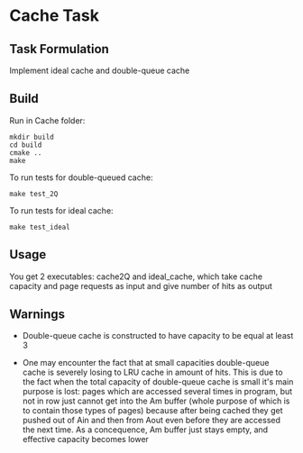 # __Cache Task__

## __Task Formulation__

Implement ideal cache and double-queue cache

## __Build__

Run in Cache folder:
```
mkdir build
cd build
cmake ..
make
```

To run tests for double-queued cache:
```
make test_2Q
```

To run tests for ideal cache:
```
make test_ideal
```

## __Usage__

You get 2 executables: cache2Q and ideal_cache, which take cache capacity and page requests as input and give number of hits as output

## __Warnings__

* Double-queue cache is constructed to have capacity to be equal at least 3

* One may encounter the fact that at small capacities double-queue cache is severely losing to LRU cache in amount of hits. This is due to the fact when the total capacity of double-queue cache is small it's main purpose is lost: pages which are accessed several times in program, but not in row just cannot get into the Am buffer (whole purpose of which is to contain those types of pages) because after being cached they get pushed out of Ain and then from Aout even before they are accessed the next time. As a concequence, Am buffer just stays empty, and effective capacity becomes lower 
